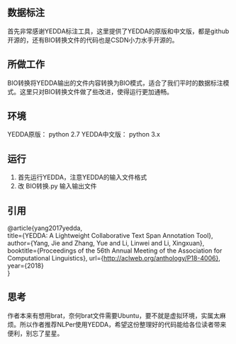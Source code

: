 ## 数据标注
首先非常感谢YEDDA标注工具，这里提供了YEDDA的原版和中文版，都是github开源的，还有BIO转换文件的代码也是CSDN小力水手开源的。
## 所做工作
BIO转换将YEDDA输出的文件内容转换为BIO模式，适合了我们平时的数据标注模式。这里只对BIO转换文件做了些改进，使得运行更加通畅。
## 环境
YEDDA原版： python 2.7
YEDDA中文版： python 3.x
## 运行
1. 首先运行YEDDA，注意YEDDA的输入文件格式
2. 改 BIO转换.py 输入输出文件

## 引用
@article{yang2017yedda,  
     title={YEDDA: A Lightweight Collaborative Text Span Annotation Tool},  
     author={Yang, Jie and Zhang, Yue and Li, Linwei and Li, Xingxuan},  
     booktitle={Proceedings of the 56th Annual Meeting of the Association for Computational Linguistics},
     url={http://aclweb.org/anthology/P18-4006},
     year={2018}  
    } 

## 思考
作者本来有想用brat，奈何brat文件需要Ubuntu，要不就是虚拟环境，实属太麻烦。所以作者推荐NLPer使用YEDDA，希望这份整理好的代码能给各位读者带来便利，别忘了星星。
